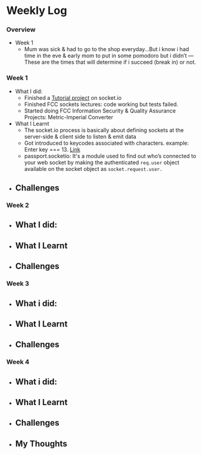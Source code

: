 # Weekly Log

### Overview
- Week 1
  - Mum was sick & had to go to the shop everyday…But i know i had time in the eve & early mom to put in some pomodoro but i didn’t — These are the times  that will determine if i succeed (break in) or not. 

### Week 1
- What I did:
  - Finished a [Tutorial project](https://github.com/intOppong/software_engineer_journey/tree/dev/tutorial_projects/socket-io-chat-app) on socket.io
  - Finished FCC sockets lectures: code working but tests failed.
  - Started doing FCC Information Security & Quality Assurance Projects: Metric-Imperial Converter
- What I Learnt
  - The socket.io process is basically about defining sockets at the server-side & client side to listen & emit data
  - Got introduced to keycodes associated with characters. example: Enter key === 13. [Link](https://www.cambiaresearch.com/articles/15/javascript-char-codes-key-codes)
  - passport.socketio: It's a module used to find out who’s connected to your web socket by making the authenticated `req.user` object available on the socket object as `socket.request.user.`
- Challenges
  - 

### Week 2
- What I did:
  - 
- What I Learnt
  - 
- Challenges
  - 

### Week 3
- What i did:
  - 
- What I Learnt
  - 
- Challenges
  - 

### Week 4
- What i did:
  - 
- What I Learnt
  - 
- Challenges
  - 
- My Thoughts
  - 
